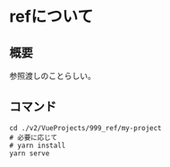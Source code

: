 # refについて

## 概要

参照渡しのことらしい。


## コマンド

```
cd ./v2/VueProjects/999_ref/my-project
# 必要に応じて
# yarn install
yarn serve
```
